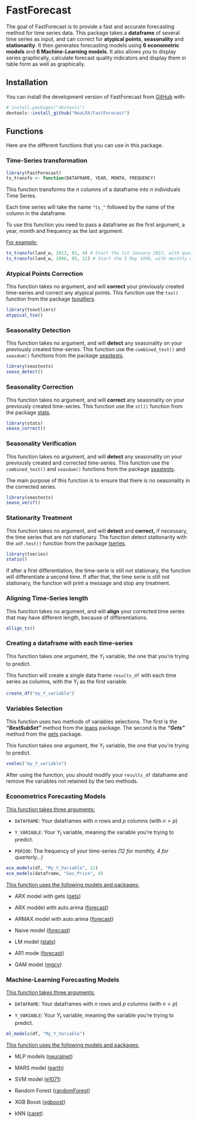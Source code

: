 
<!-- README.md is generated from README.Rmd. Please edit that file -->

# FastForecast

<!-- badges: start -->
<!-- badges: end -->

The goal of FastForecast is to provide a fast and accurate forecasting
method for time series data. This package takes a **dataframe** of
several time series as input, and can correct for **atypical points**,
**seasonality** and **stationarity**. It then generates forecasting
models using **6 econometric models** and **6 Machine-Learning models**.
It also allows you to display series graphically, calculate forecast
quality indicators and display them in table form as well as
graphically.

## Installation

You can install the development version of FastForecast from
[GitHub](https://github.com/) with:

``` r
# install.packages("devtools")
devtools::install_github("NoaLRX/FastForecast")
```

## Functions

Here are the different functions that you can use in this package.

### Time-Series transformation

``` r
library(FastForecast)
ts_transfo <- function(DATAFRAME, YEAR, MONTH, FREQUENCY)
```

This function transforms the $n$ columns of a dataframe into $n$
individuals Time Series.

Each time series will take the name `"ts_"` followed by the name of the
column in the dataframe.

To use this function you need to pass a dataframe as the first argument,
a year, month and frequency as the last argument.

<u>For example:</u>

``` r
ts_transfo(land_w, 2013, 01, 4) # Start the 1st January 2013, with quarterly data
ts_transfo(land_w, 1996, 05, 12) # Start the 5 May 1996, with monthly data
```

### Atypical Points Correction

This function takes no argument, and will **correct** your previously
created time-series and correct any atypical points. This function use
the `tso()` function from the package
[tsoutliers](https://www.rdocumentation.org/packages/tsoutliers/versions/0.6-8/topics/tso).

``` r
library(tsoutliers)
atypical_tso()
```

### Seasonality Detection

This function takes no argument, and will **detect** any seasonality on
your previously created time-series. This function use the
`combined_test()` and `seasdum()` functions from the package
[seastests](https://www.rdocumentation.org/packages/seastests/versions/0.15.4).

``` r
library(seastests)
seaso_detect()
```

### Seasonality Correction

This function takes no argument, and will **correct** any seasonality on
your previously created time-series. This function use the `stl()`
function from the package
[stats](https://www.rdocumentation.org/packages/stats/versions/3.6.2/topics/stl).

``` r
library(stats)
seaso_correct()
```

### Seasonality Verification

This function takes no argument, and will **detect** any seasonality on
your previously created and corrected time-series. This function use the
`combined_test()` and `seasdum()` functions from the package
[seastests](https://www.rdocumentation.org/packages/seastests/versions/0.15.4).

The main purpose of this function is to ensure that there is no
seasonality in the corrected series.

``` r
library(seastests)
seaso_verif()
```

### Stationarity Treatment

This function takes no argument, and will **detect** and **correct,** if
necessary, the time series that are not stationary. The function detect
stationarity with the `adf.test()` function from the package
[tseries](https://www.rdocumentation.org/packages/tseries/versions/0.10-54/topics/adf.test).

``` r
library(tseries)
statio()
```

If after a first differentiation, the time-serie is still not
stationary, the function will differentiate a second time. If after
that, the time serie is still not stationary, the function will print a
message and stop any treatment.

### Aligning Time-Series length

This function takes no argument, and will **align** your corrected time
series that may have different length, because of differentiations.

``` r
allign_ts()
```

### Creating a dataframe with each time-series

This function takes one argument, the $Y_t$ variable, the one that
you’re trying to predict.

This function will create a single data frame `results_df` with each
time series as columns, with the $Y_t$ as the first variable.

``` r
create_df("my_Y_variable")
```

### Variables Selection

This function uses two methods of variables selections. The first is the
***“BestSubSet”*** method from the
[leaps](https://cran.r-project.org/web/packages/leaps/leaps.pdf)
package. The second is the ***“Gets”*** method from the
[gets](https://cran.r-project.org/web/packages/gets/gets.pdf) package.

This function takes one argument, the $Y_t$ variable, the one that
you’re trying to predict.

``` r
vselec("my_Y_variable")
```

After using the function, you should modify your `results_df` dataframe
and remove the variables not retained by the two methods.

### Econometrics Forecasting Models

<u>This function takes three arguments:</u>

- `DATAFRAME`: Your dataframes with $n$ rows and $p$ columns (with
  $n > p$)

- `Y_VARIABLE`: Your $Y_t$ variable, meaning the variable you’re trying
  to predict.

- `PERIOD`: The frequency of your time-series *(12 for monthly, 4 for
  quarterly…)*

``` r
eco_models(df, "My_Y_Variable", 12)
eco_models(dataframe, "Gas_Price", 4)
```

<u>This function uses the following models and packages:</u>

- ARX model with gets
  ([gets](https://cran.r-project.org/web/packages/gets/gets.pdf))

- ARX moddel with auto.arima
  ([forecast](https://www.rdocumentation.org/packages/forecast/versions/8.21.1))

- ARMAX model with auto.arima
  ([forecast](https://www.rdocumentation.org/packages/forecast/versions/8.21.1))

- Naive model
  ([forecast](https://www.rdocumentation.org/packages/forecast/versions/8.21.1))

- LM model
  ([stats](https://www.rdocumentation.org/packages/stats/versions/3.6.2))

- AR1 mode
  ([forecast](https://www.rdocumentation.org/packages/forecast/versions/8.21.1))

- GAM model
  ([mgcv](https://www.rdocumentation.org/packages/mgcv/versions/1.9-0))

### Machine-Learning Forecasting Models

<u>This function takes three arguments:</u>

- `DATAFRAME`: Your dataframes with $n$ rows and $p$ columns (with
  $n > p$)

- `Y_VARIABLE`: Your $Y_t$ variable, meaning the variable you’re trying
  to predict.

``` r
ml_models(df, "My_Y_Variable")
```

<u>This function uses the following models and packages:</u>

- MLP models
  ([neuralnet](https://www.rdocumentation.org/packages/neuralnet/versions/1.44.2))

- MARS model
  ([earth](https://www.rdocumentation.org/packages/earth/versions/5.3.2))

- SVM model
  ([e1071](https://www.rdocumentation.org/packages/e1071/versions/1.1-3))

- Random Forest
  ([randomForest](https://www.rdocumentation.org/packages/randomForest/versions/4.7-1.1))

- XGB Boost
  ([xgboost](https://www.rdocumentation.org/packages/xgboost/versions/1.7.5.1))

- kNN
  ([caret](https://www.rdocumentation.org/packages/caret/versions/6.0-94))
